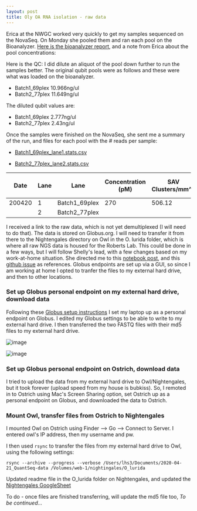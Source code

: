 ```yaml
---
layout: post
title: Oly OA RNA isolation - raw data 
--- 
```


Erica at the NWGC worked very quickly to get my samples sequenced on the NovaSeq. On Monday she pooled them and ran each pool on the Bioanalyzer. [Here is the bioanalyzer report](https://github.com/fish546-2018/laura-quantseq/blob/master/data/library-prep/Sequencing-pool-QC_High%20Sensitivity%20DNA%20Assay_DE72902247_2020-04-20_12-02-44.pdf), and a note from Erica about the pool concentrations: 

Here is the QC: I did dilute an aliquot of the pool down further to run the samples better.  The original qubit pools were as follows and these were what was loaded on the bioanalyzer.
  - Batch1_69plex	10.966ng/ul  
  - Batch2_77plex	11.649ng/ul  

The diluted qubit values are:
  - Batch1_69plex	2.777ng/ul  
  - Batch2_77plex	2.43ng/ul  

Once the samples were finished on the NovaSeq, she sent me a summary of the run, and files for each pool with the # reads per sample: 

  - [Batch1_69plex_lane1.stats.csv](https://github.com/fish546-2018/laura-quantseq/blob/master/data/2020-QuantSeq/Batch1_69plex_lane1.stats.csv)  

  - [Batch2_77plex_lane2.stats.csv](https://github.com/fish546-2018/laura-quantseq/blob/master/data/2020-QuantSeq/Batch2_77plex_lane2.stats.csv)  

Date | Lane | Lane | Concentration (pM) | SAV Clusters/mm^2 | % Clusters PF | Overall Q30 | Read 1 Q30
-- | -- | -- | -- | -- | -- | -- | --
200420 | 1 | Batch1_69plex | 270 | 506.12 | 79.29 | 89.73 | 88.93
  | 2 | Batch2_77plex

I received a link to the raw data, which is not yet demultiplexed (I will need to do that). The data is stored on Globus.org. I will need to transfer it from there to the Nightengales directory on Owl in the O. lurida folder, which is where all raw NGS data is housed for the Roberts Lab. This could be done in a few ways, but I will follow Shelly's lead, with a few changes based on my work-at-home situation. She directed me to this [notebook post](https://shellytrigg.github.io/130th-post/), and this [github issue](https://github.com/RobertsLab/resources/issues/713) as references. Globus endpoints are set up via a GUI, so since I am working at home I opted to tranfer the files to my external hard drive, and then to other locations.  

### Set up Globus personal endpoint on my external hard drive, download data 

Following these [Globus setup instructions](https://docs.globus.org/how-to/get-started/) I set my laptop up as a personal endpoint on Globus. I edited my Globus settings to be able to write to my external hard drive. I then transferred the two FASTQ files with their md5 files to my external hard drive. 

![image](https://user-images.githubusercontent.com/17264765/80173043-7a863280-85a3-11ea-9695-19e6830148bc.png)

![image](https://user-images.githubusercontent.com/17264765/80173099-a30e2c80-85a3-11ea-8bb4-ef5ce2bf7fc9.png)

### Set up Globus personal endpoint on Ostrich, download data 

I tried to upload the data from my external hard drive to Owl/Nightengales, but it took forever (upload speed from my house is bubkiss). So, I remoted in to Ostrich using Mac's Screen Sharing option, set Ostrich up as a personal endpoint on Globus, and downloaded the data to Ostrich. 

### Mount Owl, transfer files from Ostrich to Nightengales 

I mounted Owl on Ostrich using Finder --> Go --> Connect to Server.  I entered owl's IP address, then my username and pw. 

I then used `rsync` to transfer the files from my external hard drive to Owl, using the following settings: 

`rsync --archive --progress --verbose /Users/lhs3/Documents/2020-04-21_QuantSeq-data /Volumes/web-1/nightingales/O_lurida`

Updated readme file in the O_lurida folder on Nightengales, and updated the [Nightengales GoogleSheet](https://docs.google.com/spreadsheets/d/1_XqIOPVHSBVGscnjzDSWUeRL7HUHXfaHxVzec-I-8Xk/edit) 

To do - once files are finished transferring, will update the md5 file too, _To be continued..._ 
